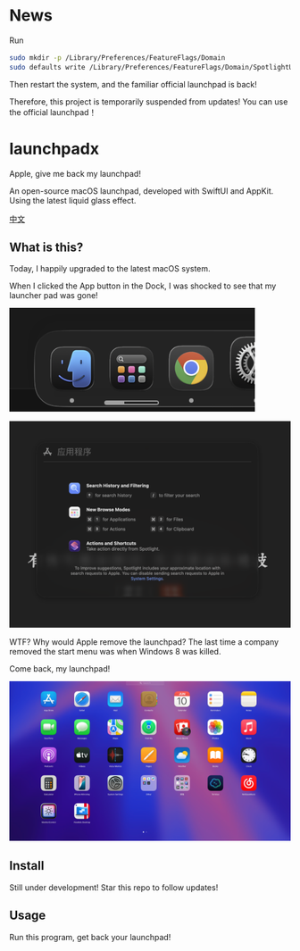 # News

Run

```bash
sudo mkdir -p /Library/Preferences/FeatureFlags/Domain
sudo defaults write /Library/Preferences/FeatureFlags/Domain/SpotlightUI.plist SpotlightPlus -dict Enabled -bool false
```

Then restart the system, and the familiar official launchpad is back!

Therefore, this project is temporarily suspended from updates! You can use the official launchpad！

# launchpadx

Apple, give me back my launchpad!

An open-source macOS launchpad, developed with SwiftUI and AppKit. Using the latest liquid glass effect.

[中文](./README_zh.md)

## What is this?

Today, I happily upgraded to the latest macOS system.

When I clicked the App button in the Dock, I was shocked to see that my launcher pad was gone!

![Dock](./images/dock.png)

![Spotlight](./images/spotlight.png)

WTF? Why would Apple remove the launchpad? The last time a company removed the start menu was when Windows 8 was killed.

Come back, my launchpad!

![Launchpad](./images/launchpad.jpg)

## Install

Still under development! Star this repo to follow updates!

## Usage

Run this program, get back your launchpad!
